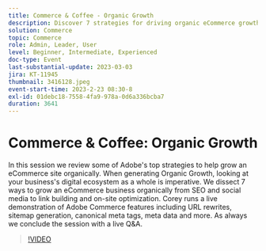 ```yaml
---
title: Commerce & Coffee - Organic Growth
description: Discover 7 strategies for driving organic eCommerce growth with Corey Gelato, including SEO, social media, and on-site optimization, plus Adobe Commerce tools like URL rewrites, sitemap generation, and metadata management.
solution: Commerce
topic: Commerce
role: Admin, Leader, User
level: Beginner, Intermediate, Experienced
doc-type: Event
last-substantial-update: 2023-03-03
jira: KT-11945
thumbnail: 3416128.jpeg
event-start-time: 2023-2-23 08:30-8
exl-id: 01debc18-7558-4fa9-978a-0d6a336bcba7
duration: 3641
---
```

# Commerce & Coffee: Organic Growth

In this session we review some of Adobe's top strategies to help grow an eCommerce site organically. When generating Organic Growth, looking at your business's digital ecosystem as a whole is imperative. We dissect 7 ways to grow an eCommerce business organically from SEO and social media to link building and on-site optimization. Corey runs a live demonstration of Adobe Commerce features including URL rewrites, sitemap generation, canonical meta tags, meta data and more. As always we conclude the session with a live Q&A.

>[!VIDEO](https://video.tv.adobe.com/v/3416128/?quality=12&learn=on)
